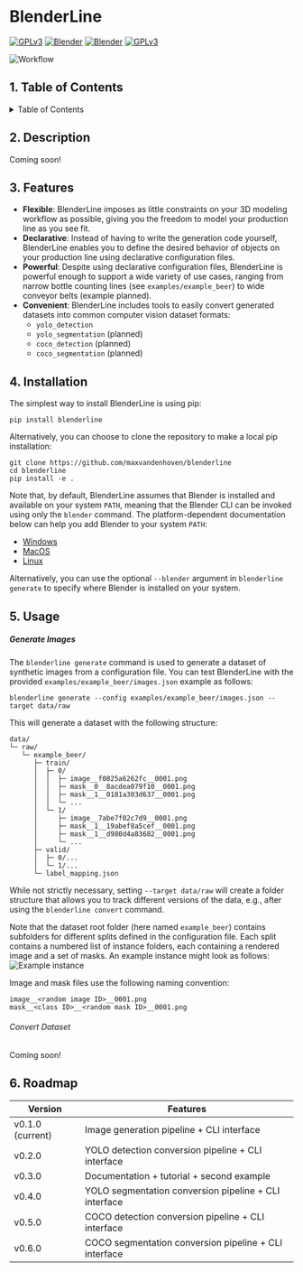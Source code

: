# BlenderLine

[![GPLv3](https://img.shields.io/static/v1?message=GPLv3&color=blue&label=License&style=flat)](https://www.gnu.org/licenses/gpl-3.0)
[![Blender](https://img.shields.io/static/v1?message=3.10%2B&logo=python&color=blue&logoColor=white&label=Python&style=flat)](https://www.python.org/)
[![Blender](https://img.shields.io/static/v1?message=3.4%2B&logo=blender&color=orange&logoColor=white&label=Blender&style=flat)](https://www.blender.org/)
[![GPLv3](https://img.shields.io/static/v1?message=black&color=black&label=Code%20style&style=flat)](https://github.com/psf/black)


![Workflow](img/workflow.png)

## 1. Table of Contents
<details>
<summary> Table of Contents </summary>

- [1. Table of Contents](#1-table-of-contents)
- [2. Description](#2-description)
- [3. Features](#3-features)
- [4. Installation](#4-installation)
- [5. Usage](#5-usage)
- [6. Roadmap](#6-roadmap)

</details>


## 2. Description
Coming soon!


## 3. Features
- **Flexible**: BlenderLine imposes as little constraints on your 3D modeling workflow as possible, giving you the freedom to model your production line as you see fit.
- **Declarative**: Instead of having to write the generation code yourself, BlenderLine enables you to define the desired behavior of objects on your production line using declarative configuration files. 
- **Powerful**: Despite using declarative configuration files, BlenderLine is powerful enough to support a wide variety of use cases, ranging from narrow bottle counting lines (see `examples/example_beer`) to wide conveyor belts (example planned).
- **Convenient**: BlenderLine includes tools to easily convert generated datasets into common computer vision dataset formats:
  - `yolo_detection`
  - `yolo_segmentation` (planned)
  - `coco_detection` (planned)
  - `coco_segmentation` (planned)


## 4. Installation
The simplest way to install BlenderLine is using pip:
```
pip install blenderline
```

Alternatively, you can choose to clone the repository to make a local pip installation:
```
git clone https://github.com/maxvandenhoven/blenderline
cd blenderline
pip install -e .
```

Note that, by default, BlenderLine assumes that Blender is installed and available on your system `PATH`, meaning that the Blender CLI can be invoked using only the `blender` command. The platform-dependent documentation below can help you add Blender to your system `PATH`:
- [Windows](https://docs.blender.org/manual/en/latest/advanced/command_line/launch/windows.html)
- [MacOS](https://docs.blender.org/manual/en/latest/advanced/command_line/launch/macos.html)
- [Linux](https://docs.blender.org/manual/en/latest/advanced/command_line/launch/linux.html)

Alternatively, you can use the optional `--blender` argument in `blenderline generate` to specify where Blender is installed on your system.

## 5. Usage
##### Generate Images
The `blenderline generate` command is used to generate a dataset of synthetic images from a configuration file. You can test BlenderLine with the provided `examples/example_beer/images.json` example as follows:
```
blenderline generate --config examples/example_beer/images.json --target data/raw
```

This will generate a dataset with the following structure:
```
data/
└─ raw/
   └─ example_beer/
      ├─ train/
      │  ├─ 0/
      │  │  ├─ image__f0825a6262fc__0001.png
      │  │  ├─ mask__0__8acdea079f10__0001.png
      │  │  ├─ mask__1__0181a303d637__0001.png
      │  │  └─ ...
      │  └─ 1/
      │     ├─ image__7abe7f02c7d9__0001.png
      │     ├─ mask__1__19abef8a5cef__0001.png
      │     ├─ mask__1__d980d4a83682__0001.png
      │     └─ ...
      ├─ valid/
      │  ├─ 0/...
      │  └─ 1/...
      └─ label_mapping.json

```

While not strictly necessary, setting `--target data/raw` will create a folder structure that allows you to track different versions of the data, e.g., after using the `blenderline convert` command. 

Note that the dataset root folder (here named `example_beer`) contains subfolders for different splits defined in the configuration file. Each split contains a numbered list of instance folders, each containing a rendered image and a set of masks. An example instance might look as follows:
![Example instance](/img/example-instance.png)

Image and mask files use the following naming convention:
```
image__<random image ID>__0001.png
mask__<class ID>__<random mask ID>__0001.png
```

###### Convert Dataset 
Coming soon!



## 6. Roadmap
| **Version**      | **Features**                                          |
|------------------|-------------------------------------------------------|
| v0.1.0 (current) | Image generation pipeline + CLI interface             |
| v0.2.0           | YOLO detection conversion pipeline + CLI interface    |
| v0.3.0           | Documentation + tutorial + second example             |
| v0.4.0           | YOLO segmentation conversion pipeline + CLI interface |
| v0.5.0           | COCO detection conversion pipeline + CLI interface    |
| v0.6.0           | COCO segmentation conversion pipeline + CLI interface |
